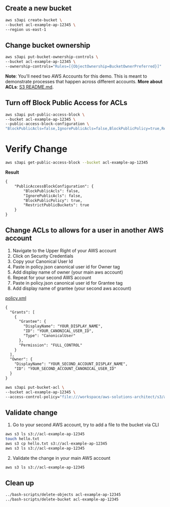 ## Create a new bucket

```sh
aws s3api create-bucket \
--bucket acl-example-ap-12345 \
--region us-east-1
```

## Change bucket ownership

```sh
aws s3api put-bucket-ownership-controls \
--bucket acl-example-ap-12345 \
--ownership-controls="Rules=[{ObjectOwnership=BucketOwnerPreferred}]"
```

**Note**: You'll need two AWS Accounts for this demo. This is meant to demonstrate processes that happen across different accounts. **More about ACLs**: [S3 README.md](../README.md).

## Turn off Block Public Access for ACLs

```sh
aws s3api put-public-access-block \
--bucket acl-example-ap-12345 \
--public-access-block-configuration \
"BlockPublicAcls=false,IgnorePublicAcls=false,BlockPublicPolicy=true,RestrictPublicBuckets=true"
```

# Verify Change

```sh
aws s3api get-public-access-block --bucket acl-example-ap-12345
```
**Result**

```md
{
    "PublicAccessBlockConfiguration": {
        "BlockPublicAcls": false,
        "IgnorePublicAcls": false,
        "BlockPublicPolicy": true,
        "RestrictPublicBuckets": true
    }
}
```

## Change ACLs to allows for a user in another AWS account

1. Navigate to the Upper Right of your AWS account
2. Click on Security Credentials
3. Copy your Canonical User Id
4. Paste in policy.json canonical user id for Owner tag
5. Add display name of owner (your main aws account)
6. Repeat for your second AWS account
7. Paste in policy.json canonical user id for Grantee tag
8. Add display name of grantee (your second aws account)

[policy.xml](./policy.json)

```md
{
  "Grants": [
    {
      "Grantee": {
        "DisplayName": "YOUR_DISPLAY_NAME",
        "ID": "YOUR_CANONICAL_USER_ID",
        "Type": "CanonicalUser"
      },
      "Permission": "FULL_CONTROL"
    }
  ],
  "Owner": {
    "DisplayName": "YOUR_SECOND_ACCOUNT_DISPLAY_NAME",
    "ID": "YOUR_SECOND_ACCOUNT_CANONICAL_USER_ID"
  }
}
```

```sh
aws s3api put-bucket-acl \
--bucket acl-example-ap-12345 \
--access-control-policy="file:///workspace/aws-solutions-architect/s3/acls/policy.json"
```

## Validate change

1. Go to your second AWS account, try to add a file to the bucket via CLI

```sh
aws s3 ls s3://acl-example-ap-12345
touch hello.txt
aws s3 cp hello.txt s3://acl-example-ap-12345
aws s3 ls s3://acl-example-ap-12345
```

2. Validate the change in your main AWS account

```sh
aws s3 ls s3://acl-example-ap-12345
```

## Clean up

```sh
../bash-scripts/delete-objects acl-example-ap-12345
../bash-scripts/delete-bucket acl-example-ap-12345
```
